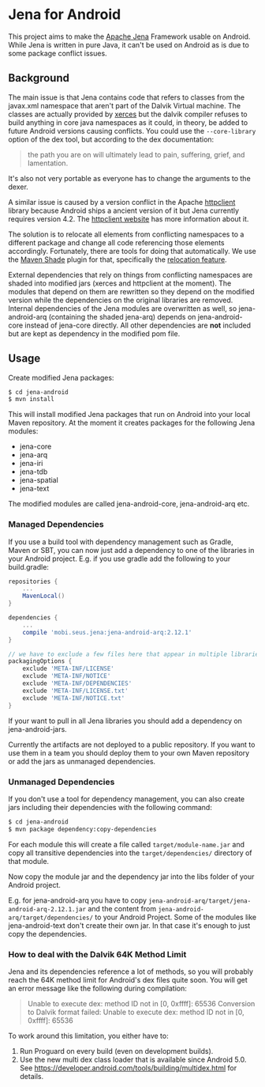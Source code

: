 # Jena for Android

This project aims to make the [Apache Jena](http://jena.apache.org/) Framework usable on Android. While Jena is written in pure Java, it can't be used on Android as is due to some package conflict issues.

## Background
The main issue is that Jena contains code that refers to classes from the javax.xml namespace that aren't part of the Dalvik Virtual machine. The classes are actually provided by [xerces](https://xerces.apache.org/) but the dalvik compiler refuses to build anything in core java namespaces as it could, in theory, be added to future Android versions causing conflicts. You could use the `--core-library` option of the dex tool, but according to the dex documentation:
   
> the path you are on will ultimately lead to pain, suffering, grief, and lamentation.
   
It's also not very portable as everyone has to change the arguments to the dexer.

A similar issue is caused by a version conflict in the Apache [httpclient](https://hc.apache.org/httpcomponents-client-ga/index.html) library because Android ships a ancient version of it but Jena currently requires version 4.2. The [httpclient website](https://hc.apache.org/httpcomponents-client-4.3.x/android-port.html) has more information about it.

The solution is to relocate all elements from conflicting namespaces to a different package and change all code referencing those elements accordingly. Fortunately, there are tools for doing that automatically. We use the [Maven Shade](https://Maven.apache.org/plugins/Maven-shade-plugin/) plugin for that, specifically the [relocation feature](https://Maven.apache.org/plugins/Maven-shade-plugin/examples/class-relocation.html).

External dependencies that rely on things from conflicting namespaces are shaded into modified jars (xerces and httpclient at the moment). The modules that depend on them are rewritten so they depend on the modified version while the dependencies on the original libraries are removed.
Internal dependencies of the Jena modules are overwritten as well, so jena-android-arq (containing the shaded jena-arq) depends on jena-android-core instead of jena-core directly.
All other dependencies are **not** included but are kept as dependency in the modified pom file.

## Usage

Create modified Jena packages:

```bash
$ cd jena-android
$ mvn install
```

This will install modified Jena packages that run on Android into your local Maven repository. At the moment it creates packages for the following Jena modules:

 * jena-core
 * jena-arq
 * jena-iri
 * jena-tdb
 * jena-spatial
 * jena-text

The modified modules are called jena-android-core, jena-android-arq etc.

### Managed Dependencies
If you use a build tool with dependency management such as Gradle, Maven or SBT, you can now just add a dependency to one of the libraries in your Android project.
E.g. if you use gradle add the following to your build.gradle:

```groovy
repositories {
    ...
    MavenLocal()
}

dependencies {
    ...
    compile 'mobi.seus.jena:jena-android-arq:2.12.1'
}

// we have to exclude a few files here that appear in multiple libraries
packagingOptions {
    exclude 'META-INF/LICENSE'
    exclude 'META-INF/NOTICE'
    exclude 'META-INF/DEPENDENCIES'
    exclude 'META-INF/LICENSE.txt'
    exclude 'META-INF/NOTICE.txt'
}
```

If your want to pull in all Jena libraries you should add a dependency on jena-android-jars.

Currently the artifacts are not deployed to a public repository. If you want to use them in a team you should deploy them to your own Maven repository or add the jars as unmanaged dependencies.

### Unmanaged Dependencies

If you don't use a tool for dependency management, you can also create jars including their dependencies with the following command:

```bash
$ cd jena-android
$ mvn package dependency:copy-dependencies
```
For each module this will create a file called `target/module-name.jar` and copy all transitive dependencies into the `target/dependencies/` directory of that module.

Now copy the module jar and the dependency jar into the libs folder of your Android project.
 
E.g. for jena-android-arq you have to copy `jena-android-arq/target/jena-android-arq-2.12.1.jar` and the content from `jena-android-arq/target/dependencies/` to your Android Project. Some of the modules like jena-android-text don't create their own jar. In that case it's enough to just copy the dependencies.

### How to deal with the Dalvik 64K Method Limit

Jena and its dependencies reference a lot of methods, so you will probably reach the 64K method limit for Android's dex files quite soon. 
You will get an error message like the following during compilation:

> Unable to execute dex: method ID not in [0, 0xffff]: 65536
> Conversion to Dalvik format failed: Unable to execute dex: method ID not in [0, 0xffff]: 65536

To work around this limitation, you either have to:

  1. Run Proguard on every build (even on development builds).
  2. Use the new multi dex class loader that is available since Android 5.0. See https://developer.android.com/tools/building/multidex.html for details.
